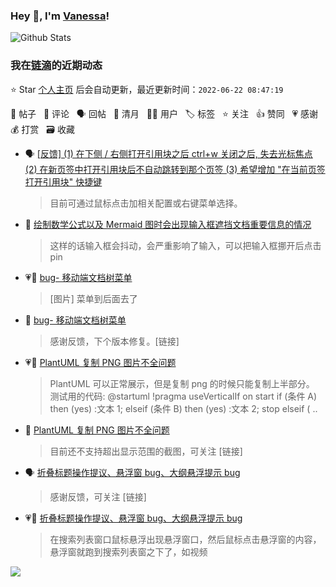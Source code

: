 ### Hey 👋, I'm [Vanessa](http://vanessa.b3log.org/)!

![Github Stats](https://github-readme-stats.vercel.app/api?username=Vanessa219&show_icons=true)

<!--events start -->

### 我在[链滴](https://ld246.com)的近期动态

⭐️ Star [个人主页](https://github.com/Vanessa219/Vanessa219) 后会自动更新，最近更新时间：`2022-06-22 08:47:19`

📝 帖子 &nbsp; 💬 评论 &nbsp; 🗣 回帖 &nbsp; 🌙 清月 &nbsp; 👨‍💻 用户 &nbsp; 🏷️ 标签 &nbsp; ⭐️ 关注 &nbsp; 👍 赞同 &nbsp; 💗 感谢 &nbsp; 💰 打赏 &nbsp; 🗃 收藏

* 🗣 [[反馈] (1) 在下侧 / 右侧打开引用块之后 ctrl+w 关闭之后, 失去光标焦点 (2) 在新页签中打开引用块后不自动跳转到那个页签 (3) 希望增加 "在当前页签打开引用块" 快捷键](https://ld246.com/article/1655602532593/comment/1655706315055#comments)

  > 目前可通过鼠标点击加相关配置或右键菜单选择。
* 💬 [绘制数学公式以及 Mermaid 图时会出现输入框遮挡文档重要信息的情况](https://ld246.com/article/1655748082608/comment/1655772355665#comments)

  > 这样的话输入框会抖动，会严重影响了输入，可以把输入框挪开后点击 pin
* 💗📝 [bug- 移动端文档树菜单](https://ld246.com/article/1655727529833)

  > [图片] 菜单到后面去了
* 💬 [bug- 移动端文档树菜单](https://ld246.com/article/1655727529833/comment/1655733066913#comments)

  > 感谢反馈，下个版本修复。[链接]
* 💗📝 [PlantUML 复制 PNG 图片不全问题](https://ld246.com/article/1655728431623)

  > PlantUML 可以正常展示，但是复制 png 的时候只能复制上半部分。 测试用的代码: @startuml !pragma useVerticalIf on start if (条件 A) then (yes) :文本 1; elseif (条件 B) then (yes) :文本 2; stop elseif ( ..
* 💬 [PlantUML 复制 PNG 图片不全问题](https://ld246.com/article/1655728431623/comment/1655732950023#comments)

  > 目前还不支持超出显示范围的截图，可关注 [链接]
* 🗣 [折叠标题操作提议、悬浮窗 bug、大纲悬浮提示 bug](https://ld246.com/article/1655699875950/comment/1655729557051#comments)

  > 感谢反馈，可关注 [链接]
* 💗💬 [折叠标题操作提议、悬浮窗 bug、大纲悬浮提示 bug](https://ld246.com/article/1655699875950/comment/1655729557051#comments)

  > 在搜索列表窗口鼠标悬浮出现悬浮窗口，然后鼠标点击悬浮窗的内容，悬浮窗就跑到搜索列表窗之下了，如视频


<!--events end -->

<a title="Hits" target="_blank" href="https://github.com/Vanessa219/Vanessa219"><img src="https://hits.b3log.org/Vanessa219/Vanessa219.svg"></a>
